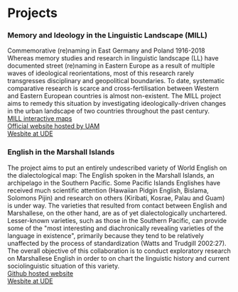 # Projects

<h3>Memory and Ideology in the Linguistic Landscape (MILL)</h3>
Commemorative (re)naming in East Germany and Poland 1916-2018
Whereas memory studies and research in linguistic landscape (LL) have documented street (re)naming in Eastern Europe as a result of multiple waves of ideological reorientations, most of this research rarely transgresses disciplinary and geopolitical boundaries. To date, systematic comparative research is scarce and cross-fertilisation between Western and Eastern European countries is almost non-existent. 
The MILL project aims to remedy this situation by investigating ideologically-driven changes in the urban landscape of two countries throughout the past century. 
<br><a href="https://mill-maps.github.io" target="_blank">MILL interactive maps</a>
<br><a href="http://mill.wa.amu.edu.pl" target="_blank">Official website hosted by UAM</a>
<br><a href="https://www.uni-due.de/anglistik/sociolinguistics_lab/mill_project.php" target="_blank">Wesbite at UDE</a>

<h3>English in the Marshall Islands </h3>
The project aims to put an entirely undescribed variety of World English on the dialectological map: The English spoken in the Marshall Islands, an archipelago in the Southern Pacific. Some Pacific Islands Englishes have received much scientific attention (Hawaiian Pidgin English, Bislama, Solomons Pijin) and research on others (Kiribati, Kosrae, Palau and Guam) is under way. The varieties that resulted from contact between English and Marshallese, on the other hand, are as of yet dialectologically unchartered. Lesser-known varieties, such as those in the Southern Pacific, can provide some of the "most interesting and diachronically revealing varieties of the language in existence", primarily because they tend to be relatively unaffected by the process of standardization (Watts and Trudgill 2002:27). The overall objective of this collaboration is to conduct exploratory research on Marshallese English in order to on chart the linguistic history and current sociolinguistic situation of this variety.
<br><a href="https://geolinx.github.io/RMI_project" target="_blank">Github hosted website</a>
<br><a href="https://www.uni-due.de/anglistik/sociolinguistics_lab/rmi_project" target="_blank">Wesbite at UDE</a>
